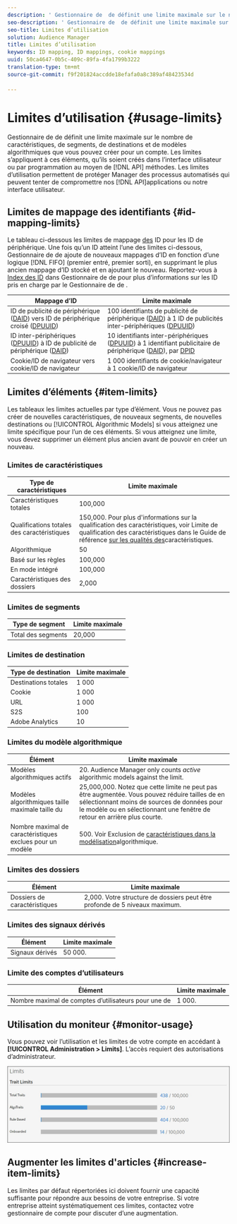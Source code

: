 ```yaml
---
description: ' Gestionnaire de  de définit une limite maximale sur le nombre de caractéristiques, de segments, de destinations et de modèles algorithmiques que vous pouvez créer pour un compte. Les limites s’appliquent à ces éléments, qu’ils soient créés dans l’interface utilisateur ou par programmation au moyen de méthodes API. Les limites d’utilisation permettent de protéger  Gestionnaire  de des processus automatisés qui peuvent tenter de compromettre nos API ou notre interface utilisateur.'
seo-description: ' Gestionnaire de  de définit une limite maximale sur le nombre de caractéristiques, de segments, de destinations et de modèles algorithmiques que vous pouvez créer pour un compte. Les limites s’appliquent à ces éléments, qu’ils soient créés dans l’interface utilisateur ou par programmation au moyen de méthodes API. Les limites d’utilisation permettent de protéger  Gestionnaire  de des processus automatisés qui peuvent tenter de compromettre nos API ou notre interface utilisateur.'
seo-title: Limites d’utilisation
solution: Audience Manager
title: Limites d’utilisation
keywords: ID mapping, ID mappings, cookie mappings
uuid: 50ca4647-0b5c-409c-89fa-4fa1799b3222
translation-type: tm+mt
source-git-commit: f9f201824accdde18efafa0a8c389af48423534d

---
```



# Limites d’utilisation {#usage-limits}

 Gestionnaire de  de définit une limite maximale sur le nombre de caractéristiques, de segments, de destinations et de modèles algorithmiques que vous pouvez créer pour un compte. Les limites s’appliquent à ces éléments, qu’ils soient créés dans l’interface utilisateur ou par programmation au moyen de [!DNL API] méthodes. Les limites d’utilisation permettent de protéger   Manager des processus automatisés qui peuvent tenter de compromettre nos [!DNL API]applications ou notre interface utilisateur.

## Limites de mappage des identifiants {#id-mapping-limits}

Le tableau ci-dessous  les limites de mappage [des](../../integration/sending-audience-data/batch-data-transfer-explained/id-sync-http.md) ID pour les ID de périphérique. Une fois qu’un ID atteint l’une des limites ci-dessous,  Gestionnaire de  de ajoute de nouveaux mappages d’ID en fonction d’une logique [!DNL FIFO] (premier entré, premier sorti), en supprimant le plus ancien mappage d’ID stocké et en ajoutant le nouveau. Reportez-vous à [Index des ID](../../reference/ids-in-aam.md) dans  Gestionnaire de  de pour plus d’informations sur les ID pris en charge par le Gestionnaire de de .

| Mappage d’ID | Limite maximale |
|-----------|-------------- |
| ID de publicité de périphérique ([DAID](../../reference/ids-in-aam.md)) vers ID de périphérique croisé ([DPUUID](../../reference/ids-in-aam.md)) | 100 identifiants de publicité de périphérique ([DAID](../../reference/ids-in-aam.md)) à 1 ID de publicités inter-périphériques ([DPUUID](../../reference/ids-in-aam.md)) |
| ID inter-périphériques ([DPUUID](../../reference/ids-in-aam.md)) à ID de publicité de périphérique ([DAID](../../reference/ids-in-aam.md)) | 10 identifiants inter-périphériques ([DPUUID](../../reference/ids-in-aam.md)) à 1 identifiant publicitaire de périphérique ([DAID](../../reference/ids-in-aam.md)), par [DPID](../../reference/ids-in-aam.md) |
| Cookie/ID de navigateur vers cookie/ID de navigateur | 1 000 identifiants de cookie/navigateur à 1 cookie/ID de navigateur |

## Limites d’éléments {#item-limits}

Les tableaux  les limites actuelles par type d’élément. Vous ne pouvez pas créer de nouvelles caractéristiques, de nouveaux segments, de nouvelles destinations ou [!UICONTROL Algorithmic Models] si vous atteignez une limite spécifique pour l’un de ces éléments. Si vous atteignez une limite, vous devez supprimer un élément plus ancien avant de pouvoir en créer un nouveau.

### Limites de caractéristiques

| Type de caractéristiques | Limite maximale |
| -------------------------- | ------------------------------------- |
| Caractéristiques totales | 100,000 |
| Qualifications totales des caractéristiques | 150,000. Pour plus d&#39;informations sur la qualification des caractéristiques, voir Limite de qualification des caractéristiques dans le Guide de référence [sur les qualités des](/help/using/features/traits/trait-qualification-reference.md#trait-qualification-limit)caractéristiques. |
| Algorithmique | 50 |
| Basé sur les règles | 100,000 |
| En mode intégré | 100,000 |
| Caractéristiques des dossiers | 2,000 |

### Limites de segments

| Type de segment | Limite maximale |
| -------------- | ------------- |
| Total des segments | 20,000 |

### Limites de destination

| Type de destination | Limite maximale |
| ------------------ | ------------- |
| Destinations totales | 1 000 |
| Cookie | 1 000 |
| URL | 1 000 |
| S2S | 100 |
| Adobe Analytics | 10 |

### Limites du modèle algorithmique

| Élément | Limite maximale |
| -------- | ----- |
| Modèles algorithmiques actifs | 20. Audience Manager only counts *active* algorithmic models against the limit. |
| Modèles algorithmiques taille maximale  taille  du | 25,000,000.  Notez que cette limite ne peut pas être augmentée. Vous pouvez réduire  tailles  de en sélectionnant moins de sources de données pour le modèle ou en sélectionnant une fenêtre de retour en arrière plus courte. |
| Nombre maximal de caractéristiques exclues pour un modèle | 500. Voir Exclusion de [caractéristiques dans la modélisation](/help/using/features/algorithmic-models/trait-exclusion-algo-models.md)algorithmique. |

### Limites des dossiers

| Élément | Limite maximale |
| ------------- | ------------------ |
| Dossiers de caractéristiques | 2,000.  Votre structure de dossiers peut être profonde de 5 niveaux maximum. |

### Limites des signaux dérivés

| Élément | Limite maximale |
| --------------- | ------------- |
| Signaux dérivés | 50 000. |

### Limite des comptes d’utilisateurs 

| Élément | Limite maximale |
| ----------- | ------------- |
| Nombre maximal de comptes d’utilisateurs pour une  de | 1 000. |

## Utilisation du moniteur {#monitor-usage}

Vous pouvez voir l’utilisation et les limites de votre compte en accédant à **[!UICONTROL Administration > Limits]**. L’accès requiert des autorisations d’administrateur.

![image limite l&#39;utilisation](assets/usage-limits.png)

## Augmenter les limites d&#39;articles {#increase-item-limits}

Les limites par défaut répertoriées ici doivent fournir une capacité suffisante pour répondre aux besoins de votre entreprise. Si votre entreprise atteint systématiquement ces limites, contactez votre gestionnaire de compte pour discuter d’une augmentation.